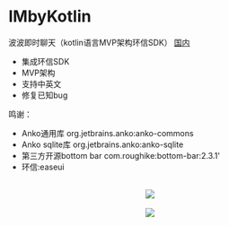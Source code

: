 # IMbyKotlin
波波即时聊天（kotlin语言MVP架构环信SDK）
<a href="https://mp.weixin.qq.com/s/FUAKOpYtMrX2NO7DCWV-lg">国内</a>

+ 集成环信SDK
+ MVP架构
+ 支持中英文
+ 修复已知bug

鸣谢：</br>
+ Anko通用库 org.jetbrains.anko:anko-commons
+ Anko sqlite库 org.jetbrains.anko:anko-sqlite
+ 第三方开源bottom bar com.roughike:bottom-bar:2.3.1'
+ 环信:easeui
</br>
<div align="center">
<img src="https://github.com/leonInShanghai/IMbyKotlin/picture/1.webp" >
 </div>
 </br>
 <div align="center">
<img src="https://github.com/leonInShanghai/IMbyKotlin/picture/2.webp" >
</div>
</br>

